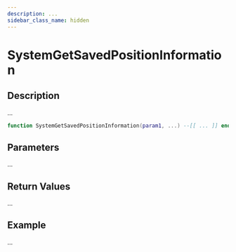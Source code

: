 ```yaml
---
description: ...
sidebar_class_name: hidden
---
```


# SystemGetSavedPositionInformation

## Description

...

```lua
function SystemGetSavedPositionInformation(param1, ...) --[[ ... ]] end
```

## Parameters

...

## Return Values

...

## Example

...

